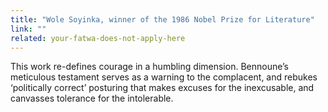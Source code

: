 ```yaml
---
title: "Wole Soyinka, winner of the 1986 Nobel Prize for Literature​​"
link: ""
related: your-fatwa-does-not-apply-here
---
```

This work re-defines courage in a humbling dimension. Bennoune’s meticulous testament serves as a warning to the complacent, and rebukes ‘politically correct’ posturing that makes excuses for the inexcusable, and canvasses tolerance for the intolerable.
